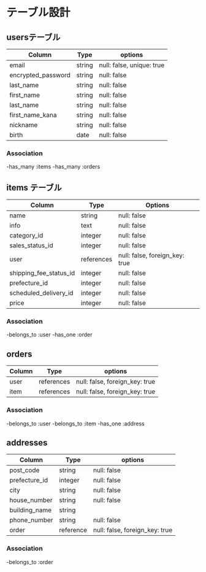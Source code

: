 # テーブル設計

## usersテーブル

 | Column              | Type      | options                        | 
 | --------------------| --------- | ------------------------------ |
 | email               | string    | null: false, unique: true      |
 | encrypted_password  | string    | null: false                    |
 | last_name           | string    | null: false                    |
 | first_name          | string    | null: false                    |
 | last_name           | string    | null: false                    |
 | first_name_kana     | string    | null: false                    |
 | nickname            | string    | null: false                    |
 | birth               | date      | null: false                    |

 ### Association
 
 -has_many :items
 -has_many :orders
 
 ## items テーブル

 | Column                 | Type       | Options                        |
 | ---------------------- | ---------  | ------------------------------ |
 | name                   | string     | null: false                    |
 | info                   | text       | null: false                    |
 | category_id            | integer    | null: false                    |
 | sales_status_id        | integer    | null: false                    |
 | user                   | references | null: false, foreign_key: true |
 | shipping_fee_status_id | integer    | null: false                    |
 | prefecture_id          | integer    | null: false                    |
 | scheduled_delivery_id  | integer    | null: false                    |
 | price                  | integer    | null: false                    |

 ### Association

 -belongs_to :user
 -has_one :order

 ## orders

 | Column              | Type      | options                        |
 | --------------------| --------- | -------------------------------|
 | user                | references| null: false, foreign_key: true |
 | item                | references| null: false, foreign_key: true |

 ### Association

 -belongs_to :user
 -belongs_to :item
 -has_one :address

 ## addresses

 | Column              | Type      | options                        | 
 | --------------------| --------- | ------------------------------ |
 | post_code           | string    | null: false                    |
 | prefecture_id       | integer   | null: false                    |
 | city                | string    | null: false                    |
 | house_number        | string    | null: false                    |
 | building_name       | string    |                                |
 | phone_number        | string    | null: false                    |
 | order               | reference | null: false, foreign_key: true |

 ### Association

 -belongs_to :order
